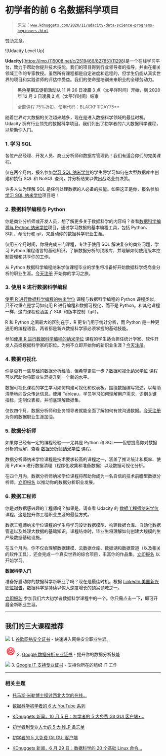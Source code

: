 # 初学者的前 6 名数据科学项目

> 原文：[`www.kdnuggets.com/2020/11/udacity-data-science-programs-beginners.html`](https://www.kdnuggets.com/2020/11/udacity-data-science-programs-beginners.html)

赞助文章。

![Udacity Level Up]

**Udacity**](https://imp.i115008.net/c/2519466/827851/11298)是一个在线学习平台，致力于帮助你提升技术技能。我们的项目得到行业领导者的指导，并由在相关领域工作的专家教授。虽然所有课程都是自定进度和远程的，但学生仍能从真实世界的项目和实践讲师的评估中受益。我们的使命是培训未来职业的全球劳动力。

> **黑色星期五促销活动从 11 月 26 日凌晨 3 点（太平洋时间）开始，到 2020 年 12 月 3 日凌晨 2 点（太平洋时间）结束**
> 
> 全部课程 75%折扣。使用代码：BLACKFRIDAY75**

随着世界对大数据的关注越来越多，现在是进入数据科学领域的最佳时机。Udacity 拥有行业领先的数据科学项目。我们列出了初学者的六大数据科学课程，以帮助你入门。

### 1\. 学习 SQL

各位产品经理、开发人员、商业分析师和数据库管理员！我们有适合你们的完美课程。

仅在两个月内，报名参加[学习 SQL 纳米学位](https://imp.i115008.net/c/2519466/788805/11298?prodsku=nd072&u=https%3A%2F%2Fwww.udacity.com%2Fcourse%2Flearn-sql--nd072&intsrc=CATF_5678)的学生将学习如何在大型数据库中创建和执行 SQL 和 NoSQL 查询，并分析结果以做出战略业务决策。

许多人认为理解 SQL 是任何处理数据的人必备的技能。如果这正是你，报名参加[学习 SQL 纳米学位](https://imp.i115008.net/c/2519466/788805/11298?prodsku=nd072&u=https%3A%2F%2Fwww.udacity.com%2Fcourse%2Flearn-sql--nd072&intsrc=CATF_5678)项目吧！

### 2\. 数据科学编程与 Python

你是商业分析师或开发人员，想了解更多关于数据科学的内容吗？查看[数据科学编程与 Python 纳米学位](https://imp.i115008.net/c/2519466/788805/11298?prodsku=nd104&u=https%3A%2F%2Fwww.udacity.com%2Fcourse%2Fprogramming-for-data-science-nanodegree--nd104&intsrc=CATF_5678)项目，通过学习数据的基本编程工具，包括 Python、SQL、命令行和 git，来启动你的数据科学职业生涯。

仅用三个月时间，你将完成三门课程，专注于使用 SQL 解决复杂的商业问题，学习 Python 编程语言的基础知识，了解数据分析的顶级库，并理解如何使用版本控制管理和共享你的工作。

从 Python 数据科学编程纳米学位课程毕业的学生将准备好开始数据科学或商业分析的职业生涯。[今天注册](https://imp.i115008.net/c/2519466/788805/11298?prodsku=nd104&u=https%3A%2F%2Fwww.udacity.com%2Fcourse%2Fprogramming-for-data-science-nanodegree--nd104&intsrc=CATF_5678) 开始你的学习之旅。

### 3\. 使用 R 进行数据科学编程

[使用 R 进行数据科学编程的纳米学位](https://imp.i115008.net/c/2519466/788805/11298?prodsku=nd118&u=https%3A%2F%2Fwww.udacity.com%2Fcourse%2Fprogramming-for-data-science-nanodegree-with-R--nd118&intsrc=CATF_5678) 课程与数据科学编程的 Python 课程类似，只不过重点是学习如何用 R 进行编程和数据可视化，而不是 Python。和其他课程一样，这门课程也涵盖了 SQL 和版本控制（git）。

R 和 Python 之间最大的区别在于，R 更专门用于统计分析，而 Python 是一种更通用的编程语言。两者都是新兴数据科学家必须掌握的基础技能。

参加[使用 R 进行数据科学编程的纳米学位](https://imp.i115008.net/c/2519466/788805/11298?prodsku=nd118&u=https%3A%2F%2Fwww.udacity.com%2Fcourse%2Fprogramming-for-data-science-nanodegree-with-R--nd118&intsrc=CATF_5678) 课程的学生适合担任统计学家、软件开发人员或数据科学家的职位。为何不立即开始你的新职业生涯？[今天注册](https://imp.i115008.net/c/2519466/788805/11298?prodsku=nd118&u=https%3A%2F%2Fwww.udacity.com%2Fcourse%2Fprogramming-for-data-science-nanodegree-with-R--nd118&intsrc=CATF_5678)。

### 4\. 数据可视化

你是否有一些基础的数据分析经验，但希望更进一步？[数据可视化纳米学位](https://imp.i115008.net/c/2519466/788805/11298?prodsku=nd197&u=https%3A%2F%2Fwww.udacity.com%2Fcourse%2Fdata-visualization-nanodegree--nd197&intsrc=CATF_5678) 课程可以帮助你将职业生涯提升到一个新的水平。

数据可视化课程的学生学习如何构建可视化和仪表板，围绕数据编写叙述，以帮助清晰地向受众传达信息。使用 Tableau，学员学习如何理解用户需求，识别关键指标，定制仪表板，并彻底理解数据集。

仅仅四个月，数据分析师和业务领导者就能全面了解如何有效沟通数据。[今天注册](https://imp.i115008.net/c/2519466/788805/11298?prodsku=nd197&u=https%3A%2F%2Fwww.udacity.com%2Fcourse%2Fdata-visualization-nanodegree--nd197&intsrc=CATF_5678) 为你的数据职业生涯加油。

### 5\. 数据分析师

如果你已经有一定的编程经验——尤其是 Python 和 SQL——但想提高你对数据分析的理解，查看 [数据分析师纳米学位](https://imp.i115008.net/c/2519466/788805/11298?prodsku=nd002&u=https%3A%2F%2Fwww.udacity.com%2Fcourse%2Fdata-analyst-nanodegree--nd002%3Fcoupon%3DUDACAFFIL2020&intsrc=CATF_5678) 课程。

数据分析师纳米学位课程是技术要求较高的课程之一，涵盖了推论统计和概率、使用 Python 进行数据清理（程序化收集和准备数据）以及数据可视化分析。

在四个月内，数据分析师纳米学位课程将帮助你成为一名自信的技术前瞻型数据分析师。[立即报名](https://imp.i115008.net/c/2519466/788805/11298?prodsku=nd002&u=https%3A%2F%2Fwww.udacity.com%2Fcourse%2Fdata-analyst-nanodegree--nd002%3Fcoupon%3DUDACAFFIL2020&intsrc=CATF_5678) 以推动你的数据分析职业发展。

### 6\. 数据工程师

你是对数据感兴趣的工程师吗？如果是，请查看 Udacity 的 [数据工程师纳米学位](https://imp.i115008.net/c/2519466/788805/11298?prodsku=nd027&u=https%3A%2F%2Fwww.udacity.com%2Fcourse%2Fdata-engineer-nanodegree--nd027&intsrc=CATF_5678) 课程。这是提升你工程职业生涯的最佳方式。

数据工程师纳米学位课程的学生将学习设计数据模型、构建数据仓库、自动化数据管道以及处理大数据的基础知识。课程结束时，毕业生将理解如何创建大规模的生产级数据基础设施。

在五个月内，你不仅会理解数据建模、云数据仓库、数据湖和数据管道（以及相关的软件工具），还会完成一个真实世界的综合项目，丰富你的作品集。[立即报名](https://imp.i115008.net/c/2519466/788805/11298?prodsku=nd027&u=https%3A%2F%2Fwww.udacity.com%2Fcourse%2Fdata-engineer-nanodegree--nd027&intsrc=CATF_5678) 以开始学习。

**数据科学入门**

准备好启动你的数据科学新职业了吗？现在是最佳时机。根据 [LinkedIn 美国新兴职位报告](https://business.linkedin.com/content/dam/me/business/en-us/talent-solutions/emerging-jobs-report/Emerging_Jobs_Report_U.S._FINAL.pdf)，数据科学是持续以惊人速度增长的顶尖领域之一。

[立即报名](https://imp.i115008.net/c/2519466/827851/11298) 参加我们六大初学者数据科学课程中的一个。你只需点击一下，即可开启全新职业生涯。

* * *

## 我们的三大课程推荐

![](img/0244c01ba9267c002ef39d4907e0b8fb.png) 1\. [谷歌网络安全证书](https://www.kdnuggets.com/google-cybersecurity) - 快速进入网络安全职业生涯。

![](img/e225c49c3c91745821c8c0368bf04711.png) 2\. [Google 数据分析专业证书](https://www.kdnuggets.com/google-data-analytics) - 提升你的数据分析技能

![](img/0244c01ba9267c002ef39d4907e0b8fb.png) 3\. [Google IT 支持专业证书](https://www.kdnuggets.com/google-itsupport) - 支持你所在的组织 IT 工作

* * *

### 相关主题

+   [托马斯·米勒博士探讨西北大学的在线…](https://www.kdnuggets.com/2024/05/nwu/thomas-miller-phd-explores-northwestern-universitys-online-graduate-programs-in-data-science)

+   [数据科学初学者的 6 大 YouTube 系列](https://www.kdnuggets.com/top-6-youtube-series-for-data-science-beginners)

+   [KDnuggets 新闻，10 月 5 日：初学者的 5 大免费 Git GUI 客户端•…](https://www.kdnuggets.com/2022/n39.html)

+   [初学者到专业人士的 5 大 NLP 备忘单](https://www.kdnuggets.com/2022/12/top-5-nlp-cheat-sheets-beginners-professional.html)

+   [初学者的 5 大免费 Git GUI 客户端](https://www.kdnuggets.com/2022/10/top-free-git-gui-clients-beginners.html)

+   [KDnuggets 新闻，6 月 29 日：数据科学的 20 个基础 Linux 命令…](https://www.kdnuggets.com/2022/n26.html)

